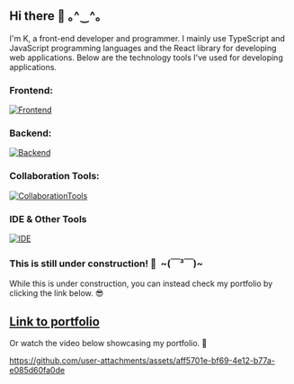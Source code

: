 



## Hi there 👋 ｡^‿^｡

I'm K, a front-end developer and programmer. I mainly use TypeScript and JavaScript programming languages and the React library for developing web applications. Below are the technology tools I've used for developing applications.

 ### Frontend:
 [![Frontend](https://skillicons.dev/icons?i=js,ts,react,vue,npm,vercel,vite,vitest,webpack,jest,pug,html,css,sass,tailwind)](https://skillicons.dev)

### Backend: 
[![Backend](https://skillicons.dev/icons?i=nodejs,express,mongodb)](https://skillicons.dev)

### Collaboration Tools:
[![CollaborationTools](https://skillicons.dev/icons?i=git,github,bash,notion,discord)](https://skillicons.dev)

### IDE & Other Tools
[![IDE](https://skillicons.dev/icons?i=vscode,obsidian)](https://skillicons.dev)

### This is still under construction! :construction:  \~(￣³￣)\~

While this is under construction, you can instead check my portfolio by clicking the link below. :sunglasses:

[Link to portfolio](https://my-portfolio-tau-two-16.vercel.app/)
--- 

Or watch the video below showcasing my portfolio. 🧐

https://github.com/user-attachments/assets/aff5701e-bf69-4e12-b77a-e085d60fa0de



<!--
**CClotho/CClotho** is a ✨ _special_ ✨ repository because its `README.md` (this file) appears on your GitHub profile.

Here are some ideas to get you started:

- 🔭 I’m currently working on ...
- 🌱 I’m currently learning ...
- 👯 I’m looking to collaborate on ...
- 🤔 I’m looking for help with ...
- 💬 Ask me about ...
- 📫 How to reach me: ...
- 😄 Pronouns: ...
- ⚡ Fun fact: ...
-->
